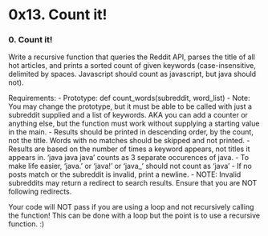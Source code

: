 # 0x13. Count it!


### 0. Count it!

Write a recursive function that queries the Reddit API, parses the title of all hot articles, and prints a sorted count of given keywords (case-insensitive, delimited by spaces. Javascript should count as javascript, but java should not).

Requirements:
    - Prototype: def count_words(subreddit, word_list)
    - Note: You may change the prototype, but it must be able to be called with just a subreddit supplied and a list of keywords. AKA you can add a counter or anything else, but the function must work without supplying a starting value in the main.
    - Results should be printed in descending order, by the count, not the title. Words with no matches should be skipped and not printed.
    - Results are based on the number of times a keyword appears, not titles it appears in. ‘java java java’ counts as 3 separate occurences of java.
    - To make life easier, ‘java.’ or ‘java!’ or ‘java_’ should not count as ‘java’
    - If no posts match or the subreddit is invalid, print a newline.
    - NOTE: Invalid subreddits may return a redirect to search results. Ensure that you are NOT following redirects.

Your code will NOT pass if you are using a loop and not recursively calling the function! This can be done with a loop but the point is to use a recursive function. :)
